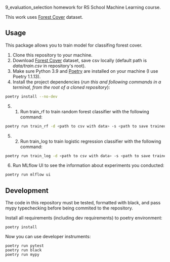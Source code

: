 9_evaluation_selection homework for RS School Machine Learning course.

This work uses [Forest Cover](https://www.kaggle.com/competitions/forest-cover-type-prediction) dataset.

## Usage
This package allows you to train model for classifing forest cover.
1. Clone this repository to your machine.
2. Download [Forest Cover](https://www.kaggle.com/competitions/forest-cover-type-prediction) dataset, save csv locally (default path is *data/train.csv* in repository's root).
3. Make sure Python 3.9 and [Poetry](https://python-poetry.org/docs/) are installed on your machine (I use Poetry 1.1.13).
4. Install the project dependencies (*run this and following commands in a terminal, from the root of a cloned repository*):
```sh
poetry install --no-dev
```
5. 1. Run train_rf to train random forest classifier with the following command:
```sh
poetry run train_rf -d <path to csv with data> -s <path to save trained model> --random-state <random state> --folds <number of folds in K-fold CV> --use-scaler <true/false to use scaler> --feature_selection <true/false to use feature selection> --n_estimators <number of estimators of forest> --criterion <gini/entropy criterion of learning>
```
5. 2. Run train_log to train logistic regression classifier with the following command:
```sh
poetry run train_log -d <path to csv with data> -s <path to save trained model> --random-state <random state> --folds <number of folds in K-fold CV> --use-scaler <true/false to use scaler> --feature_selection <true/false to use feature selection> --max-iter <number of iterations> --logreg-c <logreg coef>
```
6. Run MLflow UI to see the information about experiments you conducted:
```sh
poetry run mlflow ui
```

## Development

The code in this repository must be tested, formatted with black, and pass mypy typechecking before being commited to the repository.

Install all requirements (including dev requirements) to poetry environment:
```
poetry install
```
Now you can use developer instruments:
```
poetry run pytest
poetry run black
poetry run mypy
```